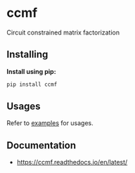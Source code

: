 # ccmf
Circuit constrained matrix factorization
## Installing

**Install using pip:**

```sh
pip install ccmf
```

## Usages
Refer to [examples](/examples) for usages.

## Documentation
* https://ccmf.readthedocs.io/en/latest/
